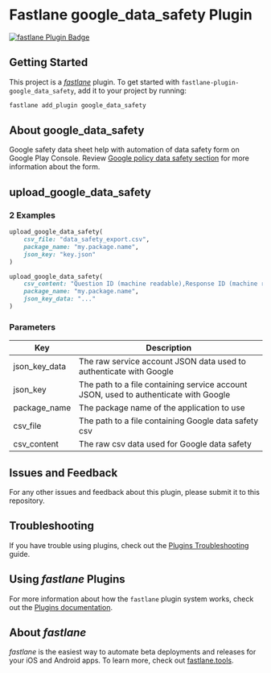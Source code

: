 # Fastlane google_data_safety Plugin

[![fastlane Plugin Badge](https://rawcdn.githack.com/fastlane/fastlane/master/fastlane/assets/plugin-badge.svg)](https://rubygems.org/gems/fastlane-plugin-google_data_safety)

## Getting Started

This project is a [_fastlane_](https://github.com/fastlane/fastlane) plugin. To get started with `fastlane-plugin-google_data_safety`, add it to your project by running:

```bash
fastlane add_plugin google_data_safety
```

## About google_data_safety

Google safety data sheet help with automation of data safety form on Google Play Console. Review [Google policy data safety section](https://support.google.com/googleplay/android-developer/answer/10787469?hl=en) for more information about the form.

## upload_google_data_safety

### 2 Examples

```ruby
upload_google_data_safety(
    csv_file: "data_safety_export.csv",
    package_name: "my.package.name",
    json_key: "key.json"
)
```

```ruby
upload_google_data_safety(
    csv_content: "Question ID (machine readable),Response ID (machine readable),Response value,Answer requirement,Human-friendly question label\n ...",
    package_name: "my.package.name",
    json_key_data: "..."
)
```

### Parameters

| Key | Description |
| --- | ----------- |
| json_key_data | The raw service account JSON data used to authenticate with Google |
| json_key | The path to a file containing service account JSON, used to authenticate with Google |
| package_name | The package name of the application to use |
| csv_file | The path to a file containing Google data safety csv |
| csv_content | The raw csv data used for Google data safety |

## Issues and Feedback

For any other issues and feedback about this plugin, please submit it to this repository.

## Troubleshooting

If you have trouble using plugins, check out the [Plugins Troubleshooting](https://docs.fastlane.tools/plugins/plugins-troubleshooting/) guide.

## Using _fastlane_ Plugins

For more information about how the `fastlane` plugin system works, check out the [Plugins documentation](https://docs.fastlane.tools/plugins/create-plugin/).

## About _fastlane_

_fastlane_ is the easiest way to automate beta deployments and releases for your iOS and Android apps. To learn more, check out [fastlane.tools](https://fastlane.tools).
